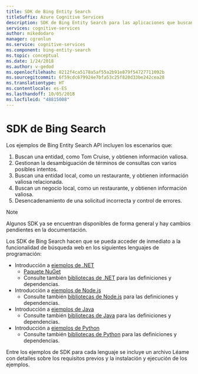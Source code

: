 ```yaml
---
title: SDK de Bing Entity Search
titleSuffix: Azure Cognitive Services
description: SDK de Bing Entity Search para las aplicaciones que buscan en la web.
services: cognitive-services
author: mikedodaro
manager: cgronlun
ms.service: cognitive-services
ms.component: bing-entity-search
ms.topic: conceptual
ms.date: 1/24/2018
ms.author: v-gedod
ms.openlocfilehash: 8212f4ca5178a5af55a2b91e879f54727711092b
ms.sourcegitcommit: 6f59cdc679924e7bfa53c25f820d33be242cea28
ms.translationtype: HT
ms.contentlocale: es-ES
ms.lasthandoff: 10/05/2018
ms.locfileid: "48815008"
---
```

# <a name="bing-search-sdk"></a>SDK de Bing Search
Los ejemplos de Bing Entity Search API incluyen los escenarios que:
1.  Buscan una entidad, como Tom Cruise, y obtienen información valiosa.
2.  Gestionan la desambiguación de términos de consultas con varios posibles intentos.
3.  Buscan una entidad local, como un restaurante, y obtienen información valiosa relacionada.
4.  Buscan un negocio local, como un restaurante, y obtienen información valiosa.
5.  Desencadenamiento de una solicitud incorrecta y control de errores.

> [!NOTE] 
> Algunos SDK ya se encuentran disponibles de forma general y hay cambios pendientes en la documentación. 

Los SDK de Bing Search hacen que se pueda acceder de inmediato a la funcionalidad de búsqueda web en los siguientes lenguajes de programación:
* Introducción a [ejemplos de .NET](https://github.com/Azure-Samples/cognitive-services-dotnet-sdk-samples/tree/master/BingSearchv7) 
    * [Paquete NuGet](https://www.nuget.org/packages/Microsoft.Azure.CognitiveServices.Search.EntitySearch/1.2.0)
    * Consulte también [bibliotecas de .NET](https://github.com/Azure/azure-sdk-for-net/tree/psSdkJson6/src/SDKs/CognitiveServices/dataPlane/Search/BingEntitySearch) para las definiciones y dependencias.
* Introducción a [ejemplos de Node.js](https://github.com/Azure-Samples/cognitive-services-node-sdk-samples) 
    * Consulte también [bibliotecas de Node.js](https://github.com/Azure/azure-sdk-for-node/tree/master/lib/services/entitySearch) para las definiciones y dependencias.
* Introducción a [ejemplos de Java](https://github.com/Azure-Samples/cognitive-services-java-sdk-samples) 
    * Consulte también [bibliotecas de Java](https://github.com/Azure/azure-sdk-for-java/tree/master/azure-cognitiveservices/search/bingentitysearch) para las definiciones y dependencias.
* Introducción a [ejemplos de Python](https://github.com/Azure-Samples/cognitive-services-python-sdk-samples) 
    * Consulte también [bibliotecas de Python](https://github.com/Azure/azure-sdk-for-python/tree/master/azure-cognitiveservices-search-entitysearch) para las definiciones y dependencias.

Entre los ejemplos de SDK para cada lenguaje se incluye un archivo Léame con detalles sobre los requisitos previos y la instalación y ejecución de los ejemplos.
